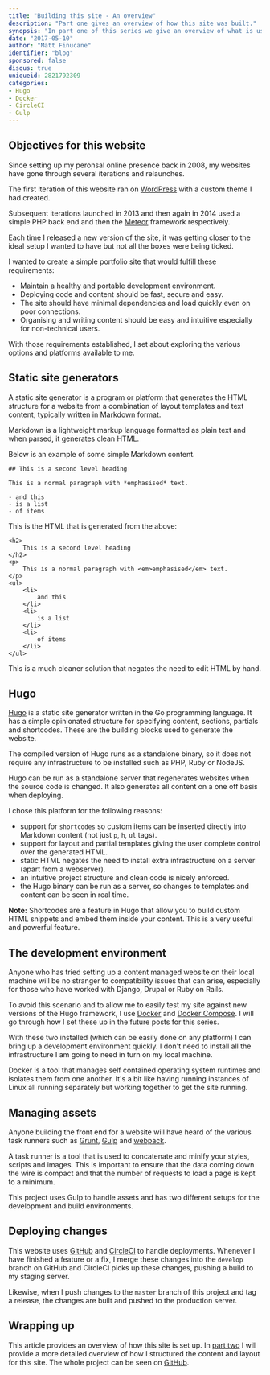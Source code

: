 ```yaml
---
title: "Building this site - An overview"
description: "Part one gives an overview of how this site was built."
synopsis: "In part one of this series we give an overview of what is used to build and maintain this site."
date: "2017-05-10"
author: "Matt Finucane"
identifier: "blog"
sponsored: false
disqus: true
uniqueid: 2821792309
categories:
- Hugo
- Docker
- CircleCI
- Gulp
---
```


## Objectives for this website
Since setting up my peronsal online presence back in 2008, my websites have gone through several iterations and relaunches.

The first iteration of this website ran on [WordPress](https://wordpress.org) with a custom theme I had created. 

Subsequent iterations launched in 2013 and then again in 2014 used a simple PHP back end and then the [Meteor](https://www.meteor.com) framework respectively.

Each time I released a new version of the site, it was getting closer to the ideal setup I wanted to have but not all the boxes were being ticked.

I wanted to create a simple portfolio site that would fulfill these requirements:

- Maintain a healthy and portable development environment.
- Deploying code and content should be fast, secure and easy.
- The site should have minimal dependencies and load quickly even on poor connections.
- Organising and writing content should be easy and intuitive especially for non-technical users.

With those requirements established, I set about exploring the various options and platforms available to me.

## Static site generators
A static site generator is a program or platform that generates the HTML structure for a website from a combination of layout templates and text content, typically written in [Markdown](https://daringfireball.net/projects/markdown/syntax) format.

Markdown is a lightweight markup language formatted as plain text and when parsed, it generates clean HTML. 

Below is an example of some simple Markdown content.

```
## This is a second level heading

This is a normal paragraph with *emphasised* text.

- and this
- is a list
- of items
```

This is the HTML that is generated from the above:

```
<h2>
	This is a second level heading
</h2>
<p>
	This is a normal paragraph with <em>emphasised</em> text.
</p>
<ul>
	<li>
		and this
	</li>
	<li>
		is a list
	</li>
	<li>
		of items
	</li>
</ul>
```

This is a much cleaner solution that negates the need to edit HTML by hand.

## Hugo
[Hugo](https://gohugo.io) is a static site generator written in the Go programming language. It has a simple opinionated structure for specifying content, sections, partials and shortcodes. These are the building blocks used to generate the website.

The compiled version of Hugo runs as a standalone binary, so it does not require any infrastructure to be installed such as PHP, Ruby or NodeJS. 

Hugo can be run as a standalone server that regenerates websites when the source code is changed. It also generates all content on a one off basis when deploying.

I chose this platform for the following reasons:

- support for `shortcodes` so custom items can be inserted directly into Markdown content (not just `p`, `h`, `ul` tags).
- support for layout and partial templates giving the user complete control over the generated HTML.
- static HTML negates the need to install extra infrastructure on a server (apart from a webserver).
- an intuitive project structure and clean code is nicely enforced.
- the Hugo binary can be run as a server, so changes to templates and content can be seen in real time.

**Note:** Shortcodes are a feature in Hugo that allow you to build custom HTML snippets and embed them inside your content. This is a very useful and powerful feature. 

## The development environment
Anyone who has tried setting up a content managed website on their local machine will be no stranger to compatibility issues that can arise, especially for those who have worked with Django, Drupal or Ruby on Rails. 

To avoid this scenario and to allow me to easily test my site against new versions of the Hugo framework, I use [Docker](https://www.docker.com/) and [Docker Compose](https://docs.docker.com/compose/). I will go through how I set these up in the future posts for this series.

With these two installed (which can be easily done on any platform) I can bring up a development environment quickly. I don't need to install all the infrastructure I am going to need in turn on my local machine.

Docker is a tool that manages self contained operating system runtimes and isolates them from one another. It's a bit like having running instances of Linux all running separately but working together to get the site running.

## Managing assets
Anyone building the front end for a website will have heard of the various task runners such as [Grunt](https://gruntjs.com/), [Gulp](http://gulpjs.com/) and [webpack](https://webpack.github.io/).

A task runner is a tool that is used to concatenate and minify your styles, scripts and images. This is important to ensure that the data coming down the wire is compact and that the number of requests to load a page is kept to a minimum.

This project uses Gulp to handle assets and has two different setups for the development and build environments.

## Deploying changes
This website uses [GitHub](https://github.com) and [CircleCI](https://circleci.com/) to handle deployments. Whenever I have finished a feature or a fix, I merge these changes into the `develop` branch on GitHub and CircleCI picks up these changes, pushing a build to my staging server.

Likewise, when I push changes to the `master` branch of this project and tag a release, the changes are built and pushed to the production server.

## Wrapping up
This article provides an overview of how this site is set up. In [part two](/blog/hugo-setup) I will provide a more detailed overview of how I structured the content and layout for this site. The whole project can be seen on [GitHub](https://github.com/matfin/mattfinucane.com).



